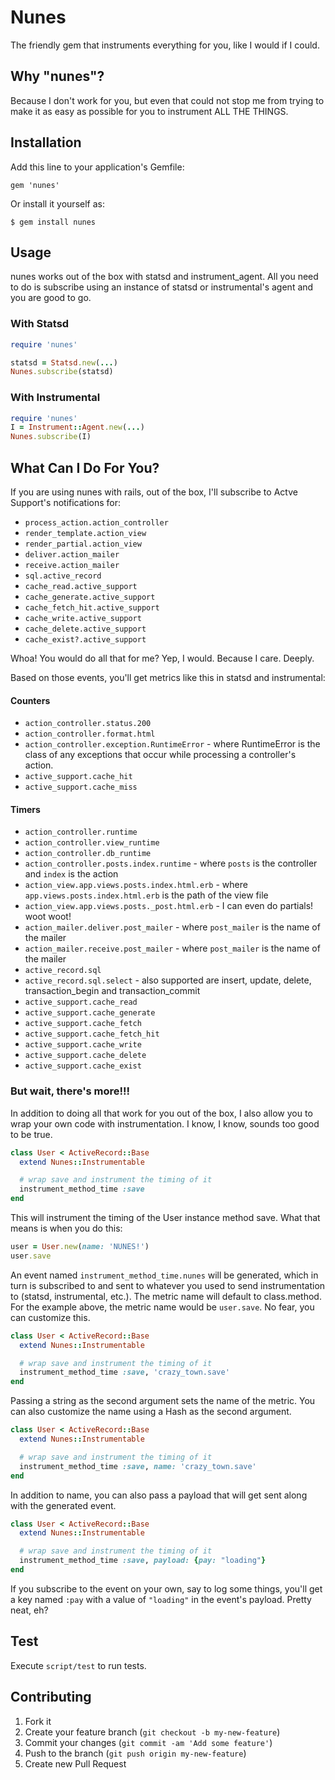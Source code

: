 # Nunes

The friendly gem that instruments everything for you, like I would if I could.

## Why "nunes"?

Because I don't work for you, but even that could not stop me from trying to make it as easy as possible for you to instrument ALL THE THINGS.

## Installation

Add this line to your application's Gemfile:

    gem 'nunes'

Or install it yourself as:

    $ gem install nunes

## Usage

nunes works out of the box with statsd and instrument_agent. All you need to do is subscribe using an instance of statsd or instrumental's agent and you are good to go.

### With Statsd

```ruby
require 'nunes'

statsd = Statsd.new(...)
Nunes.subscribe(statsd)
```

### With Instrumental

```ruby
require 'nunes'
I = Instrument::Agent.new(...)
Nunes.subscribe(I)
```

## What Can I Do For You?

If you are using nunes with rails, out of the box, I'll subscribe to Actve Support's notifications for:

* `process_action.action_controller`
* `render_template.action_view`
* `render_partial.action_view`
* `deliver.action_mailer`
* `receive.action_mailer`
* `sql.active_record`
* `cache_read.active_support`
* `cache_generate.active_support`
* `cache_fetch_hit.active_support`
* `cache_write.active_support`
* `cache_delete.active_support`
* `cache_exist?.active_support`

Whoa! You would do all that for me? Yep, I would. Because I care. Deeply.

Based on those events, you'll get metrics like this in statsd and instrumental:

#### Counters

* `action_controller.status.200`
* `action_controller.format.html`
* `action_controller.exception.RuntimeError` - where RuntimeError is the class of any exceptions that occur while processing a controller's action.
* `active_support.cache_hit`
* `active_support.cache_miss`

#### Timers

* `action_controller.runtime`
* `action_controller.view_runtime`
* `action_controller.db_runtime`
* `action_controller.posts.index.runtime` - where `posts` is the controller and `index` is the action
* `action_view.app.views.posts.index.html.erb` - where `app.views.posts.index.html.erb` is the path of the view file
* `action_view.app.views.posts._post.html.erb` - I can even do partials! woot woot!
* `action_mailer.deliver.post_mailer` - where `post_mailer` is the name of the mailer
* `action_mailer.receive.post_mailer` - where `post_mailer` is the name of the mailer
* `active_record.sql`
* `active_record.sql.select` - also supported are insert, update, delete, transaction_begin and transaction_commit
* `active_support.cache_read`
* `active_support.cache_generate`
* `active_support.cache_fetch`
* `active_support.cache_fetch_hit`
* `active_support.cache_write`
* `active_support.cache_delete`
* `active_support.cache_exist`

### But wait, there's more!!!

In addition to doing all that work for you out of the box, I also allow you to wrap your own code with instrumentation. I know, I know, sounds too good to be true.

```ruby
class User < ActiveRecord::Base
  extend Nunes::Instrumentable

  # wrap save and instrument the timing of it
  instrument_method_time :save
end
```

This will instrument the timing of the User instance method save. What that means is when you do this:

```ruby
user = User.new(name: 'NUNES!')
user.save
```

An event named `instrument_method_time.nunes` will be generated, which in turn is subscribed to and sent to whatever you used to send instrumentation to (statsd, instrumental, etc.). The metric name will default to class.method. For the example above, the metric name would be `user.save`. No fear, you can customize this.

```ruby
class User < ActiveRecord::Base
  extend Nunes::Instrumentable

  # wrap save and instrument the timing of it
  instrument_method_time :save, 'crazy_town.save'
end
```

Passing a string as the second argument sets the name of the metric. You can also customize the name using a Hash as the second argument.

```ruby
class User < ActiveRecord::Base
  extend Nunes::Instrumentable

  # wrap save and instrument the timing of it
  instrument_method_time :save, name: 'crazy_town.save'
end
```

In addition to name, you can also pass a payload that will get sent along with the generated event.

```ruby
class User < ActiveRecord::Base
  extend Nunes::Instrumentable

  # wrap save and instrument the timing of it
  instrument_method_time :save, payload: {pay: "loading"}
end
```

If you subscribe to the event on your own, say to log some things, you'll get a key named `:pay` with a value of `"loading"` in the event's payload. Pretty neat, eh?

## Test

Execute `script/test` to run tests.

## Contributing

1. Fork it
2. Create your feature branch (`git checkout -b my-new-feature`)
3. Commit your changes (`git commit -am 'Add some feature'`)
4. Push to the branch (`git push origin my-new-feature`)
5. Create new Pull Request
